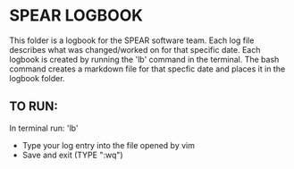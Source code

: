 # SPEAR LOGBOOK 

This folder is a logbook for the SPEAR software team. Each log file describes what was changed/worked on for that specific date. Each logbook is created by running the 'lb' command in the terminal. The bash command creates a markdown file for that specfic date and places it in the logbook folder.

## TO RUN:
In terminal run: 'lb'
- Type your log entry into the file opened by vim
- Save and exit (TYPE ":wq")
